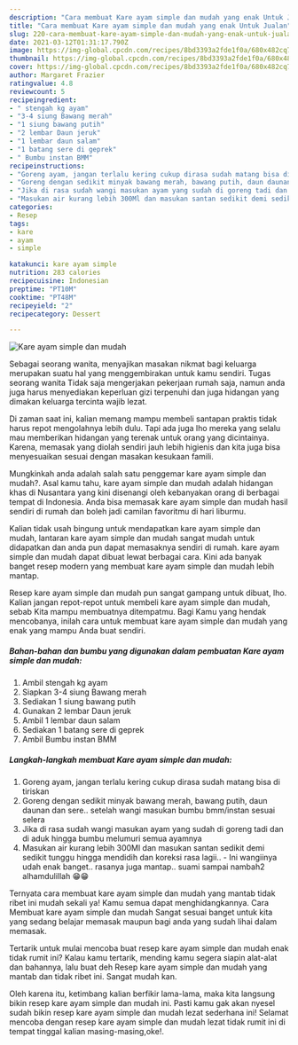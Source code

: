 ```yaml
---
description: "Cara membuat Kare ayam simple dan mudah yang enak Untuk Jualan"
title: "Cara membuat Kare ayam simple dan mudah yang enak Untuk Jualan"
slug: 220-cara-membuat-kare-ayam-simple-dan-mudah-yang-enak-untuk-jualan
date: 2021-03-12T01:31:17.790Z
image: https://img-global.cpcdn.com/recipes/8bd3393a2fde1f0a/680x482cq70/kare-ayam-simple-dan-mudah-foto-resep-utama.jpg
thumbnail: https://img-global.cpcdn.com/recipes/8bd3393a2fde1f0a/680x482cq70/kare-ayam-simple-dan-mudah-foto-resep-utama.jpg
cover: https://img-global.cpcdn.com/recipes/8bd3393a2fde1f0a/680x482cq70/kare-ayam-simple-dan-mudah-foto-resep-utama.jpg
author: Margaret Frazier
ratingvalue: 4.8
reviewcount: 5
recipeingredient:
- " stengah kg ayam"
- "3-4 siung Bawang merah"
- "1 siung bawang putih"
- "2 lembar Daun jeruk"
- "1 lembar daun salam"
- "1 batang sere di geprek"
- " Bumbu instan BMM"
recipeinstructions:
- "Goreng ayam, jangan terlalu kering cukup dirasa sudah matang bisa di tiriskan"
- "Goreng dengan sedikit minyak bawang merah, bawang putih, daun daunan dan sere.. setelah wangi masukan bumbu bmm/instan sesuai selera"
- "Jika di rasa sudah wangi masukan ayam yang sudah di goreng tadi dan di aduk hingga bumbu melumuri semua ayamnya"
- "Masukan air kurang lebih 300Ml dan masukan santan sedikit demi sedikit tunggu hingga mendidih dan koreksi rasa lagii..  Ini wangiinya udah enak banget.. rasanya juga mantap.. suami sampai nambah2 alhamdulillah 😁😁"
categories:
- Resep
tags:
- kare
- ayam
- simple

katakunci: kare ayam simple 
nutrition: 283 calories
recipecuisine: Indonesian
preptime: "PT10M"
cooktime: "PT48M"
recipeyield: "2"
recipecategory: Dessert

---
```



![Kare ayam simple dan mudah](https://img-global.cpcdn.com/recipes/8bd3393a2fde1f0a/680x482cq70/kare-ayam-simple-dan-mudah-foto-resep-utama.jpg)

Sebagai seorang wanita, menyajikan masakan nikmat bagi keluarga merupakan suatu hal yang menggembirakan untuk kamu sendiri. Tugas seorang  wanita Tidak saja mengerjakan pekerjaan rumah saja, namun anda juga harus menyediakan keperluan gizi terpenuhi dan juga hidangan yang dimakan keluarga tercinta wajib lezat.

Di zaman  saat ini, kalian memang mampu membeli santapan praktis tidak harus repot mengolahnya lebih dulu. Tapi ada juga lho mereka yang selalu mau memberikan hidangan yang terenak untuk orang yang dicintainya. Karena, memasak yang diolah sendiri jauh lebih higienis dan kita juga bisa menyesuaikan sesuai dengan masakan kesukaan famili. 



Mungkinkah anda adalah salah satu penggemar kare ayam simple dan mudah?. Asal kamu tahu, kare ayam simple dan mudah adalah hidangan khas di Nusantara yang kini disenangi oleh kebanyakan orang di berbagai tempat di Indonesia. Anda bisa memasak kare ayam simple dan mudah hasil sendiri di rumah dan boleh jadi camilan favoritmu di hari liburmu.

Kalian tidak usah bingung untuk mendapatkan kare ayam simple dan mudah, lantaran kare ayam simple dan mudah sangat mudah untuk didapatkan dan anda pun dapat memasaknya sendiri di rumah. kare ayam simple dan mudah dapat dibuat lewat berbagai cara. Kini ada banyak banget resep modern yang membuat kare ayam simple dan mudah lebih mantap.

Resep kare ayam simple dan mudah pun sangat gampang untuk dibuat, lho. Kalian jangan repot-repot untuk membeli kare ayam simple dan mudah, sebab Kita mampu membuatnya ditempatmu. Bagi Kamu yang hendak mencobanya, inilah cara untuk membuat kare ayam simple dan mudah yang enak yang mampu Anda buat sendiri.

<!--inarticleads1-->

##### Bahan-bahan dan bumbu yang digunakan dalam pembuatan Kare ayam simple dan mudah:

1. Ambil  stengah kg ayam
1. Siapkan 3-4 siung Bawang merah
1. Sediakan 1 siung bawang putih
1. Gunakan 2 lembar Daun jeruk
1. Ambil 1 lembar daun salam
1. Sediakan 1 batang sere di geprek
1. Ambil  Bumbu instan BMM




<!--inarticleads2-->

##### Langkah-langkah membuat Kare ayam simple dan mudah:

1. Goreng ayam, jangan terlalu kering cukup dirasa sudah matang bisa di tiriskan
1. Goreng dengan sedikit minyak bawang merah, bawang putih, daun daunan dan sere.. setelah wangi masukan bumbu bmm/instan sesuai selera
1. Jika di rasa sudah wangi masukan ayam yang sudah di goreng tadi dan di aduk hingga bumbu melumuri semua ayamnya
1. Masukan air kurang lebih 300Ml dan masukan santan sedikit demi sedikit tunggu hingga mendidih dan koreksi rasa lagii..  - Ini wangiinya udah enak banget.. rasanya juga mantap.. suami sampai nambah2 alhamdulillah 😁😁




Ternyata cara membuat kare ayam simple dan mudah yang mantab tidak ribet ini mudah sekali ya! Kamu semua dapat menghidangkannya. Cara Membuat kare ayam simple dan mudah Sangat sesuai banget untuk kita yang sedang belajar memasak maupun bagi anda yang sudah lihai dalam memasak.

Tertarik untuk mulai mencoba buat resep kare ayam simple dan mudah enak tidak rumit ini? Kalau kamu tertarik, mending kamu segera siapin alat-alat dan bahannya, lalu buat deh Resep kare ayam simple dan mudah yang mantab dan tidak ribet ini. Sangat mudah kan. 

Oleh karena itu, ketimbang kalian berfikir lama-lama, maka kita langsung bikin resep kare ayam simple dan mudah ini. Pasti kamu gak akan nyesel sudah bikin resep kare ayam simple dan mudah lezat sederhana ini! Selamat mencoba dengan resep kare ayam simple dan mudah lezat tidak rumit ini di tempat tinggal kalian masing-masing,oke!.

